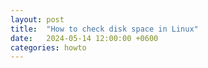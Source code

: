 ```yaml
---
layout: post
title:  "How to check disk space in Linux"
date:   2024-05-14 12:00:00 +0600
categories: howto
---
```

